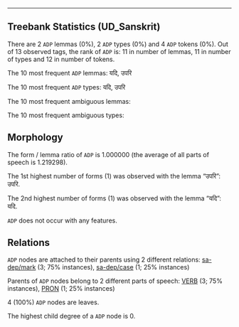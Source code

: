 

--------------------------------------------------------------------------------

## Treebank Statistics (UD_Sanskrit)

There are 2 `ADP` lemmas (0%), 2 `ADP` types (0%) and 4 `ADP` tokens (0%).
Out of 13 observed tags, the rank of `ADP` is: 11 in number of lemmas, 11 in number of types and 12 in number of tokens.

The 10 most frequent `ADP` lemmas: यदि, उपरि

The 10 most frequent `ADP` types:  यदि, उपरि

The 10 most frequent ambiguous lemmas: 

The 10 most frequent ambiguous types:  



## Morphology

The form / lemma ratio of `ADP` is 1.000000 (the average of all parts of speech is 1.219298).

The 1st highest number of forms (1) was observed with the lemma “उपरि”: उपरि.

The 2nd highest number of forms (1) was observed with the lemma “यदि”: यदि.

`ADP` does not occur with any features.


## Relations

`ADP` nodes are attached to their parents using 2 different relations: [sa-dep/mark]() (3; 75% instances), [sa-dep/case]() (1; 25% instances)

Parents of `ADP` nodes belong to 2 different parts of speech: [VERB]() (3; 75% instances), [PRON]() (1; 25% instances)

4 (100%) `ADP` nodes are leaves.

The highest child degree of a `ADP` node is 0.

